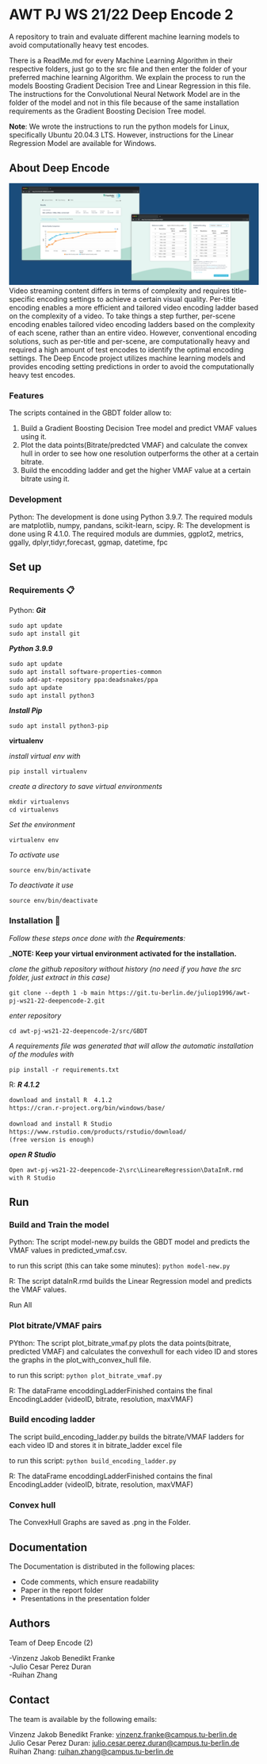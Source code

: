 # AWT PJ WS 21/22 Deep Encode 2

A repository to train and evaluate different machine learning models to avoid computationally heavy test encodes.

There is a ReadMe.md for every Machine Learning Algorithm in their respective folders, just go to the src file and then enter the folder of your preferred machine learning Algorithm.
We explain the process to run the models Boosting Gradient Decision Tree and Linear Regression in this file. The instructions for the Convolutional Neural Network Model are in the folder of the model and not in this file because of the same installation requirements as the Gradient Boosting Decision Tree model.

**Note**: We wrote the instructions to run the python models for Linux, specifically Ubuntu 20.04.3 LTS. However, instructions for the Linear Regression Model are available for Windows.

## About Deep Encode
![](docs/images/DeepEncode.png)
Video streaming content differs in terms of complexity and requires title-specific encoding settings to achieve a certain visual quality. Per-title encoding enables a more efficient and tailored video encoding ladder based on the complexity of a video. To take things a step further, per-scene encoding enables tailored video encoding ladders based on the complexity of each scene, rather than an entire video. However, conventional encoding solutions, such as per-title and per-scene, are computationally heavy and required a high amount of test encodes to identify the optimal encoding settings. The Deep Encode project utilizes machine learning models and provides encoding setting predictions in order to avoid the computationally heavy test encodes.

### Features
The scripts contained in the GBDT folder allow to:

1. Build a Gradient Boosting Decision Tree model and predict VMAF values using it.
2. Plot the data points(Bitrate/predcted VMAF) and calculate the convex hull in order to see how one resolution outperforms the other at a certain bitrate.
3. Build the encodding ladder and get the higher VMAF value at a certain bitrate using it.

### Development
Python:
The development is done using Python 3.9.7. The required moduls are matplotlib, numpy, pandans, scikit-learn, scipy.
R:
The development is done using R 4.1.0. The required moduls are dummies, ggplot2, metrics, ggally, dplyr,tidyr,forecast, ggmap, datetime, fpc
## Set up
### Requirements 📋
Python:
_**Git**_

```
sudo apt update
sudo apt install git
```

_**Python 3.9.9**_
```
sudo apt update
sudo apt install software-properties-common
sudo add-apt-repository ppa:deadsnakes/ppa
sudo apt update
sudo apt install python3
```
_**Install Pip**_
```
sudo apt install python3-pip
```

**virtualenv**

_install virtual env with_
```
pip install virtualenv
```

_create a directory to save virtual environments_
```
mkdir virtualenvs
cd virtualenvs
```

_Set the environment_
```
virtualenv env
```

_To activate use_
```
source env/bin/activate
```

_To deactivate it use_
```
source env/bin/deactivate
```
### Installation 🔧

_Follow these steps once done with the **Requirements**:_

_**NOTE: Keep your virtual environment activated for the installation.**


_clone the github repository without history (no need if you have the src folder, just extract in this case)_

```
git clone --depth 1 -b main https://git.tu-berlin.de/juliop1996/awt-pj-ws21-22-deepencode-2.git
```

_enter repository_

```
cd awt-pj-ws21-22-deepencode-2/src/GBDT
```




_A requirements file was generated that will allow the automatic installation of the modules with_

```
pip install -r requirements.txt
```
R:
_**R 4.1.2**_
```
download and install R  4.1.2
https://cran.r-project.org/bin/windows/base/

download and install R Studio
https://www.rstudio.com/products/rstudio/download/ 
(free version is enough)

```

_**open R Studio**_
```
Open awt-pj-ws21-22-deepencode-2\src\LineareRegression\DataInR.rmd with R Studio

```

## Run
### Build and Train the model
Python:
The script model-new.py builds the GBDT model and predicts the VMAF values in predicted_vmaf.csv.

to run this script (this can take some minutes):
`python model-new.py` 

R:
The script dataInR.rmd builds the Linear Regression model and predicts the VMAF values.

Run All 
### Plot bitrate/VMAF pairs
PYthon:
The script plot_bitrate_vmaf.py plots the data points(bitrate, predicted VMAF) and calculates the convexhull for each video ID and stores the graphs in the plot_with_convex_hull file.

to run this script:
`python plot_bitrate_vmaf.py`

R:
The dataFrame encoddingLadderFinished contains the final EncodingLadder (videoID, bitrate, resolution, maxVMAF)
### Build encoding ladder
The script build_encoding_ladder.py builds the bitrate/VMAF ladders for each video ID and stores it in bitrate_ladder excel file

to run this script:
`python build_encoding_ladder.py`

R:
The dataFrame encoddingLadderFinished contains the final EncodingLadder (videoID, bitrate, resolution, maxVMAF)

### Convex hull ###

The ConvexHull Graphs are saved as .png in the Folder.  

## Documentation
The Documentation is distributed in the following places:


- Code comments, which ensure readability
- Paper in the report folder
- Presentations in the presentation folder


## Authors

Team of Deep Encode (2)

-Vinzenz Jakob Benedikt Franke\
-Julio Cesar Perez Duran\
-Ruihan Zhang

## Contact

The team is available by the following emails:

Vinzenz Jakob Benedikt Franke: vinzenz.franke@campus.tu-berlin.de\
Julio Cesar Perez Duran: julio.cesar.perez.duran@campus.tu-berlin.de\
Ruihan Zhang: ruihan.zhang@campus.tu-berlin.de
